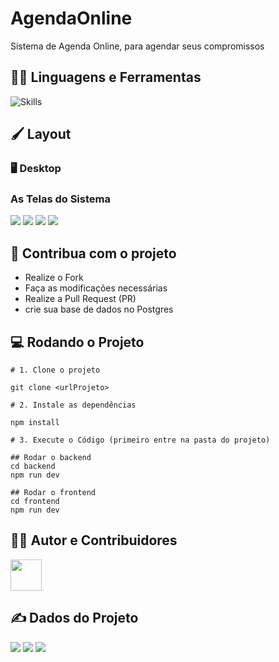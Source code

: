 # AgendaOnline
Sistema de Agenda Online, para agendar seus compromissos

## :man_mechanic: Linguagens e Ferramentas

![Skills](https://skillicons.dev/icons?i=nodejs,js,express,react)

## :paintbrush: Layout

### :desktop_computer: Desktop
### As Telas do Sistema

<img src="https://github.com/iasminsantosx/Agenda-virtual/assets/60939035/41612366-57f7-4872-b4af-86121d208ad6"/>
<img src="https://github.com/iasminsantosx/Agenda-virtual/assets/60939035/e399d904-0f3b-49f8-bd1e-041ca6045908"/>
<img src="https://github.com/iasminsantosx/Agenda-virtual/assets/60939035/3a60c4e4-fab4-4914-8b26-4e5fa163011f"/>
<img src="https://github.com/iasminsantosx/Agenda-virtual/assets/60939035/80212f80-6cb8-42be-a9a5-e6c98a6980d5"/>


## :triangular_flag_on_post: Contribua com o projeto

- Realize o Fork
- Faça as modificações necessárias
- Realize a Pull Request (PR)
- crie sua base de dados no Postgres
## :computer: Rodando o Projeto
```shell
# 1. Clone o projeto

git clone <urlProjeto>

# 2. Instale as dependências

npm install

# 3. Execute o Código (primeiro entre na pasta do projeto)

## Rodar o backend
cd backend
npm run dev

## Rodar o frontend
cd frontend
npm run dev

```

## :technologist: Autor e Contribuidores

<a href="https://github.com/iasminsantosx">
<img src="https://avatars.githubusercontent.com/iasminsantosx" width="50px" />
</a>


## :writing_hand: Dados do Projeto

<img src="https://img.shields.io/github/stars/jessicamedeirosp/PROJETO-CSS?style=social">
<img src="https://img.shields.io/github/issues-pr-raw/jessicamedeirosp/PROJETO-CSS?style=social">
<img src="https://img.shields.io/github/issues-closed/jessicamedeirosp/PROJETO-CSS?style=social">
